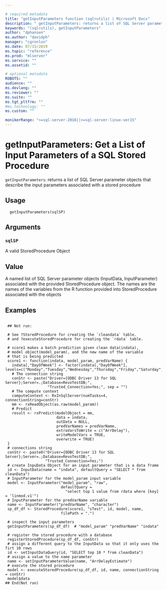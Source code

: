 ```yaml
--- 

# required metadata 
title: "getInputParameters function (sqlrutils) | Microsoft Docs" 
description: " getInputParameters: returns a list of SQL Server parameter objects                     that describe the input parameters associated                     with a stored procedure " 
keywords: "(sqlrutils), getInputParameters" 
author: "dphansen"
ms.author: "davidph" 
manager: "cgronlun" 
ms.date: 07/15/2019
ms.topic: "reference" 
ms.prod: "mlserver" 
ms.service: "" 
ms.assetid: "" 

# optional metadata 
ROBOTS: "" 
audience: "" 
ms.devlang: "" 
ms.reviewer: "" 
ms.suite: "" 
ms.tgt_pltfrm: "" 
#ms.technology: "" 
ms.custom: "" 

monikerRange: ">=sql-server-2016||>=sql-server-linux-ver15"
--- 
```





 # getInputParameters: Get a List of Input Parameters of a SQL Stored Procedure 
 

`getInputParameters`: returns a list of SQL Server parameter objects
that describe the input parameters associated
with a stored procedure


 ## Usage

```   
  getInputParameters(sqlSP)

```

 ## Arguments



 ### `sqlSP`
 A valid StoredProcedure Object 



 ## Value

A named list of SQL Server parameter objects (InputData, InputParameter)
associated with the provided StoredProcedure object. The names are the names
of the variables from the R function provided into StoredProcedure associated
with the objects

 ## Examples

 ```

  ## Not run:

  # See ?StoredProcedure for creating the `cleandata` table.
  # and ?executeStoredProcedure for creating the `rdata` table.

  # score1 makes a batch prediction given clean data(indata),
  # model object(model_param), and the new name of the variable
  # that is being predicted
  score1 <- function(indata, model_param, predVarName) {
    indata[,"DayOfWeek"] <- factor(indata[,"DayOfWeek"], levels=c("Monday","Tuesday","Wednesday","Thursday","Friday","Saturday","Sunday"))
    # The connection string
    conStr <- paste("Driver={ODBC Driver 13 for SQL Server};Server=.;Database=RevoTestDB;",
                    "Trusted_Connection=Yes;", sep = "")
    # The compute context
    computeContext <- RxInSqlServer(numTasks=4, connectionString=conStr)
    mm <- rxReadObject(as.raw(model_param))
    # Predict
    result <- rxPredict(modelObject = mm,
                        data = indata,
                        outData = NULL,
                        predVarNames = predVarName,
                        extraVarsToWrite = c("ArrDelay"),
                        writeModelVars = TRUE,
                        overwrite = TRUE)
  }
  # connections string
  conStr <- paste0("Driver={ODBC Driver 13 for SQL Server};Server=.;Database=RevoTestDB;",
                   "Trusted_Connection=Yes;")
  # create InpuData Object for an input parameter that is a data frame
  id <- InputData(name = "indata", defaultQuery = "SELECT * from cleanData")
  # InputParameter for the model_param input variable
  model <- InputParameter("model_param", "raw",
                          defaultQuery =
                            "select top 1 value from rdata where [key] = 'linmod.v1'")
  # InputParameter for the predVarName variable
  name <- InputParameter("predVarName", "character")
  sp_df_df <- StoredProcedure(score1, "sTest", id, model, name,
                          filePath = ".")

  # inspect the input parameters
  getInputParameters(sp_df_df)  # "model_param" "predVarName" "indata"

  # register the stored procedure with a database
  registerStoredProcedure(sp_df_df, conStr)
  # assign a different query to the InputData so that it only uses the firt 10 rows
  id <- setInputDataQuery(id, "SELECT top 10 * from cleanData")
  # assign a value to the name parameter
  name <- setInputParameterValue(name, "ArrDelayEstimate")
  # execute the stored procedure
  model <- executeStoredProcedure(sp_df_df, id, name, connectionString = conStr)
  model$data
 ## End(Not run) 
```

